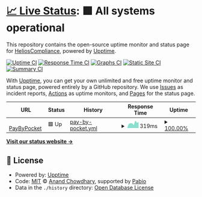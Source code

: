 # [📈 Live Status](https://status.paybypocket.com): <!--live status--> **🟩 All systems operational**

This repository contains the open-source uptime monitor and status page for [HeliosCompliance](https://status.paybypocket.com), powered by [Upptime](https://github.com/upptime/upptime).

[![Uptime CI](https://github.com/HeliosCompliance/upptime-pocket/workflows/Uptime%20CI/badge.svg)](https://github.com/HeliosCompliance/upptime-pocket/actions?query=workflow%3A%22Uptime+CI%22)
[![Response Time CI](https://github.com/HeliosCompliance/upptime-pocket/workflows/Response%20Time%20CI/badge.svg)](https://github.com/HeliosCompliance/upptime-pocket/actions?query=workflow%3A%22Response+Time+CI%22)
[![Graphs CI](https://github.com/HeliosCompliance/upptime-pocket/workflows/Graphs%20CI/badge.svg)](https://github.com/HeliosCompliance/upptime-pocket/actions?query=workflow%3A%22Graphs+CI%22)
[![Static Site CI](https://github.com/HeliosCompliance/upptime-pocket/workflows/Static%20Site%20CI/badge.svg)](https://github.com/HeliosCompliance/upptime-pocket/actions?query=workflow%3A%22Static+Site+CI%22)
[![Summary CI](https://github.com/HeliosCompliance/upptime-pocket/workflows/Summary%20CI/badge.svg)](https://github.com/HeliosCompliance/upptime-pocket/actions?query=workflow%3A%22Summary+CI%22)

With [Upptime](https://upptime.js.org), you can get your own unlimited and free uptime monitor and status page, powered entirely by a GitHub repository. We use [Issues](https://github.com/HeliosCompliance/upptime-pocket/issues) as incident reports, [Actions](https://github.com/HeliosCompliance/upptime-pocket/actions) as uptime monitors, and [Pages](https://status.paybypocket.com) for the status page.

<!--start: status pages-->
<!-- This summary is generated by Upptime (https://github.com/upptime/upptime) -->
<!-- Do not edit this manually, your changes will be overwritten -->
<!-- prettier-ignore -->
| URL | Status | History | Response Time | Uptime |
| --- | ------ | ------- | ------------- | ------ |
| <img alt="" src="https://icons.duckduckgo.com/ip3/paybypocket.com.ico" height="13"> [PayByPocket](https://paybypocket.com) | 🟩 Up | [pay-by-pocket.yml](https://github.com/HeliosCompliance/upptime-pocket/commits/HEAD/history/pay-by-pocket.yml) | <details><summary><img alt="Response time graph" src="./graphs/pay-by-pocket/response-time-week.png" height="20"> 319ms</summary><br><a href="https://status.paybypocket.com/history/pay-by-pocket"><img alt="Response time 231" src="https://img.shields.io/endpoint?url=https%3A%2F%2Fraw.githubusercontent.com%2FHeliosCompliance%2Fupptime-pocket%2FHEAD%2Fapi%2Fpay-by-pocket%2Fresponse-time.json"></a><br><a href="https://status.paybypocket.com/history/pay-by-pocket"><img alt="24-hour response time 209" src="https://img.shields.io/endpoint?url=https%3A%2F%2Fraw.githubusercontent.com%2FHeliosCompliance%2Fupptime-pocket%2FHEAD%2Fapi%2Fpay-by-pocket%2Fresponse-time-day.json"></a><br><a href="https://status.paybypocket.com/history/pay-by-pocket"><img alt="7-day response time 319" src="https://img.shields.io/endpoint?url=https%3A%2F%2Fraw.githubusercontent.com%2FHeliosCompliance%2Fupptime-pocket%2FHEAD%2Fapi%2Fpay-by-pocket%2Fresponse-time-week.json"></a><br><a href="https://status.paybypocket.com/history/pay-by-pocket"><img alt="30-day response time 238" src="https://img.shields.io/endpoint?url=https%3A%2F%2Fraw.githubusercontent.com%2FHeliosCompliance%2Fupptime-pocket%2FHEAD%2Fapi%2Fpay-by-pocket%2Fresponse-time-month.json"></a><br><a href="https://status.paybypocket.com/history/pay-by-pocket"><img alt="1-year response time 231" src="https://img.shields.io/endpoint?url=https%3A%2F%2Fraw.githubusercontent.com%2FHeliosCompliance%2Fupptime-pocket%2FHEAD%2Fapi%2Fpay-by-pocket%2Fresponse-time-year.json"></a></details> | <details><summary><a href="https://status.paybypocket.com/history/pay-by-pocket">100.00%</a></summary><a href="https://status.paybypocket.com/history/pay-by-pocket"><img alt="All-time uptime 98.55%" src="https://img.shields.io/endpoint?url=https%3A%2F%2Fraw.githubusercontent.com%2FHeliosCompliance%2Fupptime-pocket%2FHEAD%2Fapi%2Fpay-by-pocket%2Fuptime.json"></a><br><a href="https://status.paybypocket.com/history/pay-by-pocket"><img alt="24-hour uptime 100.00%" src="https://img.shields.io/endpoint?url=https%3A%2F%2Fraw.githubusercontent.com%2FHeliosCompliance%2Fupptime-pocket%2FHEAD%2Fapi%2Fpay-by-pocket%2Fuptime-day.json"></a><br><a href="https://status.paybypocket.com/history/pay-by-pocket"><img alt="7-day uptime 100.00%" src="https://img.shields.io/endpoint?url=https%3A%2F%2Fraw.githubusercontent.com%2FHeliosCompliance%2Fupptime-pocket%2FHEAD%2Fapi%2Fpay-by-pocket%2Fuptime-week.json"></a><br><a href="https://status.paybypocket.com/history/pay-by-pocket"><img alt="30-day uptime 100.00%" src="https://img.shields.io/endpoint?url=https%3A%2F%2Fraw.githubusercontent.com%2FHeliosCompliance%2Fupptime-pocket%2FHEAD%2Fapi%2Fpay-by-pocket%2Fuptime-month.json"></a><br><a href="https://status.paybypocket.com/history/pay-by-pocket"><img alt="1-year uptime 98.55%" src="https://img.shields.io/endpoint?url=https%3A%2F%2Fraw.githubusercontent.com%2FHeliosCompliance%2Fupptime-pocket%2FHEAD%2Fapi%2Fpay-by-pocket%2Fuptime-year.json"></a></details>

<!--end: status pages-->

[**Visit our status website →**](https://status.paybypocket.com)

## 📄 License

- Powered by: [Upptime](https://github.com/upptime/upptime)
- Code: [MIT](./LICENSE) © [Anand Chowdhary](https://anandchowdhary.com), supported by [Pabio](https://pabio.com)
- Data in the `./history` directory: [Open Database License](https://opendatacommons.org/licenses/odbl/1-0/)
